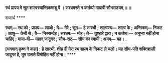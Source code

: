 **रथं प्रापय मे सूत शाल्वस्यान्तिकमाशु वै ।** **सश्भ्रमस्ते न कर्तव्यो मायावी सौभराडयम् ॥ ॥** 

शब्दार्थ **** 

**रथम्—** **रथ को** **; प्रापय—** **लाओ** **; मे—** **मेरे** **; सूत—** **हे सारथी** **; शाल्वस्य—** **शाल्व के** **; अन्तिकम्—** **निकट** **; आशु—** **तेजी से** **; वै—** **निस्सन्देह** **; सश्भ्रम:—** **मोह** **; ते—** **तुश्हारे द्वारा** **; न कर्तव्य:—** **अनुभव नहीं होना चाहिए** **; माया-वी—** **महान् जादूगर** **; सौभ-राट्—** **सौभ का स्वामी** **; अयम्—** **यह।** **.** 

**[भगवान् कृष्ण ने कहा] : हे सारथी, शीघ्र ही मेरा रथ शाल्व के निकट ले चलो। यह** **सौभ-पति शक्तिशाली जादूगर है, तुम उससे विमोहित नहीं होना।** **** 